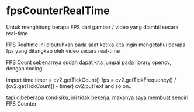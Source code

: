 # fpsCounterRealTime
Untuk menghitung berapa FPS dari gambar / video yang diambil secara real-time

FPS Realtime ini dibutuhkan pada saat ketika kita ingin mengetahui berapa fps yang ditangkap oleh video secara real-time

FPS Count sebenarnya sudah dapat kita jumpai pada library opencv, dengan coding:

import time
timer = cv2.getTickCount()
fps = cv2.getTickFrequency() / (cv2.getTickCount() - timer)
cv2.putText and so on..

tapi dibeberapa kondisiku, ini tidak bekerja, makanya saya membuat sendiri FPS Counter

